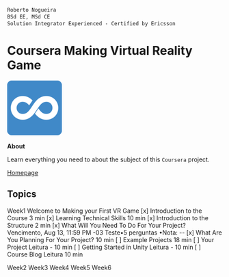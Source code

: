 ```
Roberto Nogueira  
BSd EE, MSd CE
Solution Integrator Experienced - Certified by Ericsson
```
# Coursera Making Virtual Reality Game

![coursera image](images/coursera.png)

**About**

Learn everything you need to about the subject of this `Coursera` project.

[Homepage](https://coursera.com)

## Topics
Week1
Welcome to Making your First VR Game
[x] Introduction to the Course 3 min
[x] Learning Technical Skills 10 min
[x] Introduction to the Structure 2 min
[x] What Will You Need To Do For Your Project?
    Vencimento, Aug 13, 11:59 PM -03
    Teste•5 perguntas
    •Nota: --
[x] What Are You Planning For Your Project? 10 min
[ ] Example Projects 18 min
[ ] Your Project Leitura - 10 min
[ ] Getting Started in Unity Leitura - 10 min
[ ] Course Blog Leitura 10 min

Week2
Week3
Week4
Week5
Week6

